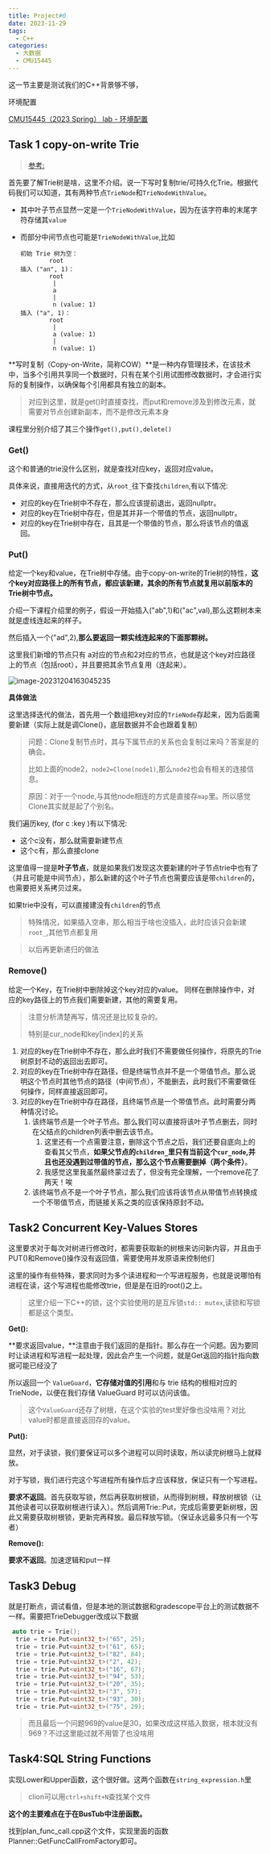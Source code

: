 ```yaml
---
title: Project#0
date: 2023-11-29
tags: 
  - C++
categories: 
  - 大数据
  - CMU15445
---
```


这一节主要是测试我们的C++背景够不够，

环境配置

[CMU15445（2023 Spring） lab - 环境配置](https://blog.csdn.net/J__M__C/article/details/129858032)

## Task 1 copy-on-write Trie

>[参考:](https://www.cnblogs.com/st0rmKR/p/17591533.html)

首先要了解Trie树是啥，这里不介绍。说一下写时复制trie/可持久化Trie。根据代码我们可以知道，其有两种节点`TrieNode`和`TrieNodeWithValue`。

- 其中叶子节点显然一定是一个`TrieNodeWithValue`，因为在该字符串的末尾字符存储其`value`

- 而部分中间节点也可能是`TrieNodeWithValue`,比如

  ```
  初始 Trie 树为空：
          root
  插入 ("an", 1)：
          root
           |
           a
           |
           n (value: 1)
  插入 ("a", 1)：
          root
           |
           a (value: 1)
           |
           n (value: 1)
  ```

**写时复制（Copy-on-Write，简称COW）**是一种内存管理技术，在该技术中，当多个引用共享同一个数据时，只有在某个引用试图修改数据时，才会进行实际的复制操作，以确保每个引用都具有独立的副本。

> 对应到这里，就是get()时直接查找，而put和remove涉及到修改元素，就需要对节点创建新副本，而不是修改元素本身

课程里分别介绍了其三个操作`get(),put(),delete()`

### Get()

这个和普通的trie没什么区别，就是查找对应key，返回对应value。

具体来说，直接用迭代的方式，从`root_`往下查找`children`,有以下情况:

- 对应的key在Trie树中不存在，那么应该提前退出，返回nullptr。
- 对应的key在Trie树中存在，但是其并非一个带值的节点，返回nullptr。
- 对应的key在Trie树中存在，且其是一个带值的节点，那么将该节点的值返回。

### Put()

给定一个key和value，在Trie树中存储。由于copy-on-write的Trie树的特性，**这个key对应路径上的所有节点，都应该新建，其余的所有节点就复用以前版本的Trie树中节点。**

介绍一下课程介绍里的例子，假设一开始插入("ab",1)和("ac",val),那么这颗树本来就是虚线连起来的样子。

然后插入一个("ad",2),**那么要返回一颗实线连起来的下面那颗树。**

这里我们新增的节点只有 a对应的节点和2对应的节点，也就是这个key对应路径上的节点（包括root），并且要把其余节点复用（连起来）。

![image-20231204163045235](https://typora-1309665611.cos.ap-nanjing.myqcloud.com/typora/image-20231204163045235.png)

**具体做法**

这里选择迭代的做法，首先用一个数组把key对应的`TrieNode`存起来，因为后面需要新建（实际上就是调Clone()，底层数据并不会也跟着复制）

> 问题：Clone复制节点时，其与下属节点的关系也会复制过来吗？答案是的确会。
>
> 比如上面的node2，`node2=Clone(node1)`,那么`node2`也会有相关的连接信息。
>
> 原因：对于一个node,与其他node相连的方式是直接存`map`里。所以感觉Clone其实就是起了个别名。

我们遍历key, (for c :key )有以下情况:

- 这个c没有，那么就需要新建节点
- 这个c有，那么直接clone

这里值得一提是**叶子节点**，就是如果我们发现这次要新建的叶子节点trie中也有了（并且可能是中间节点），那么新建的这个叶子节点也需要应该是带`children`的，也需要把关系拷贝过来。

如果trie中没有，可以直接建没有`children`的节点

> 特殊情况，如果插入空串，那么相当于啥也没插入，此时应该只会新建`root_`,其他节点都复用

> 以后再更新递归的做法

### Remove()

给定一个Key，在Trie树中删除掉这个key对应的value。
同样在删除操作中，对应的key路径上的节点我们需要新建，其他的需要复用。

> 注意分析清楚再写，情况还是比较复杂的。
>
> 特别是cur_node和key[index]的关系

1. 对应的key在Trie树中不存在，那么此时我们不需要做任何操作，将原先的Trie树原封不动的返回出去即可。
2. 对应的key在Trie树中存在路径，但是终端节点并不是一个带值节点。那么说明这个节点时其他节点的路径（中间节点），不能删去，此时我们不需要做任何操作，同样直接返回即可。
3. 对应的key在Trie树中存在路径，且终端节点是一个带值节点。此时需要分两种情况讨论。
   1. 该终端节点是一个叶子节点。那么我们可以直接将该叶子节点删去，同时在父结点的children列表中删去该节点。
      1. 这里还有一个点需要注意，删除这个节点之后，我们还要自底向上的查看其父节点，**如果父节点的`children_`里只有当前这个`cur_node`,并且也还没遇到过带值的节点，那么这个节点需要删掉（两个条件）**。
      1. 我感觉这里我虽然最终蒙过去了，但没有完全理解，一个remove花了两天！唉
   2. 该终端节点不是一个叶子节点，那么我们应该将该节点从带值节点转换成一个不带值节点，而链接关系之类的应该保持原封不动。

## Task2  Concurrent Key-Values Stores

这里要求对于每次对树进行修改时，都需要获取新的树根来访问新内容，并且由于PUT()和Remove()操作没有返回值，需要使用并发原语来控制他们

这里的操作有些特殊，要求同时为多个读进程和一个写进程服务，也就是说哪怕有进程在读，这个写进程也能修改trie，但是是在旧的root()之上。

> 这里介绍一下C++的锁，这个实验使用的是互斥锁`std:: mutex`,读锁和写锁都是这个类型。

**Get():**

**要求返回value，**注意由于我们返回的是指针。那么存在一个问题。因为要同时让读进程和写进程一起处理，因此会产生一个问题，就是Get返回的指针指向数据可能已经没了

所以返回一个 `ValueGuard`，**它存储对值的引用**和与 trie 结构的根相对应的 TrieNode，以便在我们存储 ValueGuard 时可以访问该值。

> 这个`ValueGuard`还存了树根，在这个实验的test里好像也没啥用？对比value时都是直接返回存的value。

**Put():**

显然，对于读锁，我们要保证可以多个进程可以同时读取，所以读完树根马上就释放。

对于写锁，我们进行完这个写进程所有操作后才应该释放，保证只有一个写进程。

**要求不返回**。首先获取写锁，然后再获取树根锁，从而得到树根，释放树根锁（让其他读者可以获取树根进行读入）。然后调用Trie::Put，完成后需要更新树根，因此又需要获取树根锁，更新完再释放。最后释放写锁。（保证永远最多只有一个写者）

**Remove():**

**要求不返回**。加速逻辑和put一样

## Task3 Debug

就是打断点，调试看值，但是本地的测试数据和gradescope平台上的测试数据不一样。需要把TrieDebugger改成以下数据

```C++
 auto trie = Trie();
  trie = trie.Put<uint32_t>("65", 25);
  trie = trie.Put<uint32_t>("61", 65);
  trie = trie.Put<uint32_t>("82", 84);
  trie = trie.Put<uint32_t>("2", 42);
  trie = trie.Put<uint32_t>("16", 67);
  trie = trie.Put<uint32_t>("94", 53);
  trie = trie.Put<uint32_t>("20", 35);
  trie = trie.Put<uint32_t>("3", 57);
  trie = trie.Put<uint32_t>("93", 30);
  trie = trie.Put<uint32_t>("75", 29);
```

> 而且最后一个问题969的value是30，如果改成这样插入数据，根本就没有969？不过这里能过就不用管了也没啥用

## Task4:SQL String Functions

实现Lower和Upper函数，这个很好做。这两个函数在`string_expression.h`里

> clion可以用`ctrl+shift+N`查找某个文件

**这个的主要难点在于在BusTub中注册函数。**

找到plan_func_call.cpp这个文件，实现里面的函数Planner::GetFuncCallFromFactory即可。
